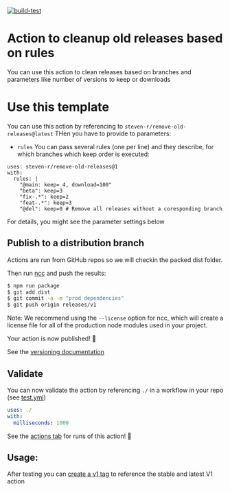 [![build-test](https://github.com/steven-r/remove-old-versions-action/actions/workflows/test.yml/badge.svg)](https://github.com/steven-r/remove-old-versions-action/actions/workflows/test.yml)

# Action to cleanup old releases based on rules

You can use this action to clean releases based on branches and parameters like number of versions to keep or downloads
# Use this template

You can use this action by referencing to `steven-r/remove-old-releases@latest`
THen you have to provide to parameters:

* `rules`
You can pass several rules (one per line) and they describe, for which branches which keep order is executed:

```
uses: steven-r/remove-old-releases@1
with:
  rules: |
    "@main: keep= 4, download=100"
    "beta": keep=3
    "fix-.*": keep=2
    "feat-.*": keep=3
    "@del": keep=0 # Remove all releases without a coresponding branch
```

For details, you might see the parameter settings below 


## Publish to a distribution branch

Actions are run from GitHub repos so we will checkin the packed dist folder. 

Then run [ncc](https://github.com/zeit/ncc) and push the results:
```bash
$ npm run package
$ git add dist
$ git commit -a -m "prod dependencies"
$ git push origin releases/v1
```

Note: We recommend using the `--license` option for ncc, which will create a license file for all of the production node modules used in your project.

Your action is now published! :rocket: 

See the [versioning documentation](https://github.com/actions/toolkit/blob/master/docs/action-versioning.md)

## Validate

You can now validate the action by referencing `./` in a workflow in your repo (see [test.yml](.github/workflows/test.yml))

```yaml
uses: ./
with:
  milliseconds: 1000
```

See the [actions tab](https://github.com/actions/typescript-action/actions) for runs of this action! :rocket:

## Usage:

After testing you can [create a v1 tag](https://github.com/actions/toolkit/blob/master/docs/action-versioning.md) to reference the stable and latest V1 action

